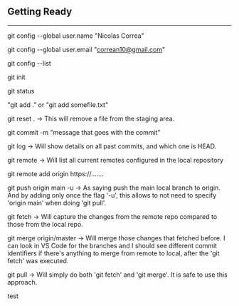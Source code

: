 ## Getting Ready

<hr>

git config --global user.name "Nicolas Correa"

git config --global user.email "correan10@gmail.com"

git config --list

git init

git status

"git add ." or "git add somefile.txt"

git reset . -> This will remove a file from the staging area.

git commit -m "message that goes with the commit"

git log -> Will show details on all past commits, and which one is HEAD.

git remote -> Will list all current remotes configured in the local repository

git remote add origin https://.......

git push origin main -u -> As saying push the main local branch to origin. And by adding only once the flag '-u', this allows to not need to specify 'origin main' when doing 'git pull'.

git fetch -> Will capture the changes from the remote repo compared to those from the local repo.

git merge origin/master -> Will merge those changes that fetched before. I can look in VS Code for the branches and I should see different commit identifiers if there's anything to merge from remote to local, after the 'git fetch' was executed.

git pull -> Will simply do both 'git fetch' and 'git merge'. It is safe to use this approach.

test
